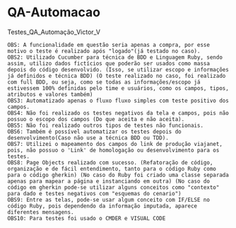# QA-Automacao
Testes_QA_Automação_Victor_V

    OBS: A funcionalidade em questão seria apenas a compra, por esse motivo o teste é realizado após "logado"(já testado no caso).
    OBS2: Utilizado Cucumber para técnica de BDD e Linguagem Ruby, sendo assim, utilizo dados fictícios que poderão ser usados como massa depois do código desenvolvido. (Isso, se utilizar escopo e informações já definidos e técnica BDD) (O teste realizado no caso, foi realizado com full BDD, ou seja, como se todas as informações/escopo já estivessem 100% definidas pelo time e usuários, como os campos, tipos, atributos e valores também)
    OBS3: Automatizado apenas o fluxo fluxo simples com teste positivo dos campos.
    OBS4: Não foi realizado os testes negativos da tela e campos, pois não possuo o escopo dos campos (Do que aceita e não aceita).
    OBS5: Não foi realizado outros tipos de testes não funcionais.
    OBS6: Também é possível automatizar os testes depois do desenvolvimento(Caso não use a técnica BDD ou TDD).
    OBS7: Utilizei o mapeamento dos campos do link de produção viajanet, pois, não possuo o 'Link' de homologação ou desenvolvimento para os testes.
    OBS8: Page Objects realizado com sucesso. (Refatoração de código, organização e de fácil entendimento, tanto para o código Ruby como para o código gherkin) (No caso do Ruby foi criado uma classe separada apenas para mapear a página e instanciando em outra) (No caso do código em gherkin pode-se utilizar alguns conceitos como "contexto" para dado e testes negativos com "esquemas do cenario") 
    OBS9: Entre as telas, pode-se usar algum conceito com IF/ELSE no código Ruby, pois dependendo da informação imputada, aparece diferentes mensagens.
    OBS10: Para testes foi usado o CMDER e VISUAL CODE
